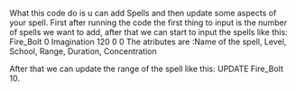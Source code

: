 What this code do is u can add Spells and then update some aspects of your spell.
First after running the code the first thing to input is the number of spells we want to add, after that we can start to input the spells like this:
Fire_Bolt
0
Imagination
120
0
0
The atributes are :Name of the spell, Level, School, Range, Duration, Concentration

After that we can update the range of the spell like this: UPDATE Fire_Bolt 10.

